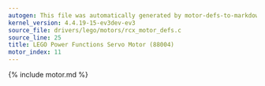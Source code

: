 ```yaml
---
autogen: This file was automatically generated by motor-defs-to-markdown.py
kernel_version: 4.4.19-15-ev3dev-ev3
source_file: drivers/lego/motors/rcx_motor_defs.c
source_line: 25
title: LEGO Power Functions Servo Motor (88004)
motor_index: 11
---
```


{% include motor.md %}
